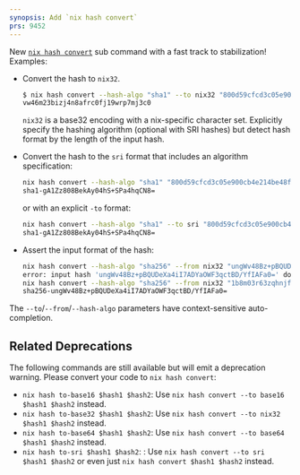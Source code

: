 ```yaml
---
synopsis: Add `nix hash convert`
prs: 9452
---
```


New [`nix hash convert`](https://github.com/NixOS/nix/issues/8876) sub command with a fast track
to stabilization! Examples:

- Convert the hash to `nix32`.

  ```bash
  $ nix hash convert --hash-algo "sha1" --to nix32 "800d59cfcd3c05e900cb4e214be48f6b886a08df"
  vw46m23bizj4n8afrc0fj19wrp7mj3c0
  ```
  `nix32` is a base32 encoding with a nix-specific character set.
  Explicitly specify the hashing algorithm (optional with SRI hashes) but detect hash format by the length of the input
  hash.
- Convert the hash to the `sri` format that includes an algorithm specification:
  ```bash
  nix hash convert --hash-algo "sha1" "800d59cfcd3c05e900cb4e214be48f6b886a08df"
  sha1-gA1Zz808BekAy04hS+SPa4hqCN8=
  ```
  or with an explicit `-to` format:
  ```bash
  nix hash convert --hash-algo "sha1" --to sri "800d59cfcd3c05e900cb4e214be48f6b886a08df"
  sha1-gA1Zz808BekAy04hS+SPa4hqCN8=
  ```
- Assert the input format of the hash:
  ```bash
  nix hash convert --hash-algo "sha256" --from nix32 "ungWv48Bz+pBQUDeXa4iI7ADYaOWF3qctBD/YfIAFa0="
  error: input hash 'ungWv48Bz+pBQUDeXa4iI7ADYaOWF3qctBD/YfIAFa0=' does not have the expected format '--from nix32'
  nix hash convert --hash-algo "sha256" --from nix32 "1b8m03r63zqhnjf7l5wnldhh7c134ap5vpj0850ymkq1iyzicy5s"
  sha256-ungWv48Bz+pBQUDeXa4iI7ADYaOWF3qctBD/YfIAFa0=
  ```

The `--to`/`--from`/`--hash-algo` parameters have context-sensitive auto-completion.

## Related Deprecations

The following commands are still available but will emit a deprecation warning. Please convert your code to
`nix hash convert`:

- `nix hash to-base16 $hash1 $hash2`: Use `nix hash convert --to base16 $hash1 $hash2` instead.
- `nix hash to-base32 $hash1 $hash2`: Use `nix hash convert --to nix32 $hash1 $hash2` instead.
- `nix hash to-base64 $hash1 $hash2`: Use `nix hash convert --to base64 $hash1 $hash2` instead.
- `nix hash to-sri $hash1 $hash2`: : Use `nix hash convert --to sri $hash1 $hash2`
  or even just `nix hash convert $hash1 $hash2` instead.
